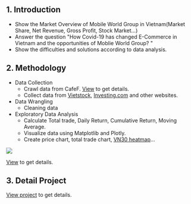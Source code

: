 ## 1. Introduction
- Show the Market Overview of Mobile World Group in Vietnam(Market Share, Net Revenue, Gross Profit, Stock Market…)
- Answer the question "How Covid-19 has changed E-Commerce in Vietnam and the opportunities of Moblie World Group? "
- Show the difficulties and solutions according to data analysis. 
## 2. Methodology 
- Data Collection
  - Crawl data from CafeF. [View](https://github.com/huyvofjh/MwgMarketAnalysis/blob/main/MwgMarketAnalysis/StockWebScraping.ipynb) to get details. 
  - Collect data from [Vietstock](https://finance.vietstock.vn/MWG-mobile-world-investment-corporation.htm), [Investing.com](https://www.investing.com/equities/mobile-world-investment-corp) and other websites.
- Data Wrangling
  - Cleaning data 
- Exploratory Data Analysis
  - Calculate Total trade, Daily Return, Cumulative Return, Moving Average.
  - Visualize data using Matplotlib and Plotly.
  - Create price chart, total trade chart, [VN30 heatmap](https://github.com/huyvofjh/MwgMarketAnalysis/blob/main/MwgMarketAnalysis/StockAnalysis.ipynb)... 
 
<img src="[https://drive.google.com/file/d/17qFGHNJNqsYOY_osdiwAeVGy_u4oJDr0/view?usp=sharing](https://imgur.com/a/gzZYfNx)">
  
[View](https://github.com/huyvofjh/MwgMarketAnalysis/blob/main/MwgMarketAnalysis/MwgAnalysis.ipynb) to get details.
 ## 3. Detail Project 
[View project](https://drive.google.com/file/d/179OjdQUsy6ZIdzz0TWwQ3LOOPm3489e-/view?usp=share_link) to get details. 
